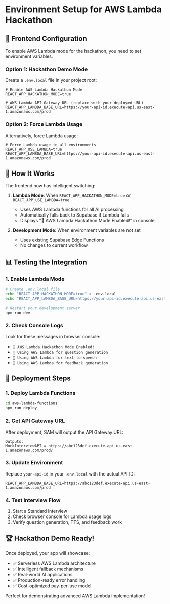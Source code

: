 # Environment Setup for AWS Lambda Hackathon

## 🚀 **Frontend Configuration**

To enable AWS Lambda mode for the hackathon, you need to set environment variables.

### **Option 1: Hackathon Demo Mode**
Create a `.env.local` file in your project root:

```env
# Enable AWS Lambda Hackathon Mode
REACT_APP_HACKATHON_MODE=true

# AWS Lambda API Gateway URL (replace with your deployed URL)
REACT_APP_LAMBDA_BASE_URL=https://your-api-id.execute-api.us-east-1.amazonaws.com/prod
```

### **Option 2: Force Lambda Usage**
Alternatively, force Lambda usage:

```env
# Force Lambda usage in all environments
REACT_APP_USE_LAMBDA=true
REACT_APP_LAMBDA_BASE_URL=https://your-api-id.execute-api.us-east-1.amazonaws.com/prod
```

## 🔧 **How It Works**

The frontend now has intelligent switching:

1. **Lambda Mode**: When `REACT_APP_HACKATHON_MODE=true` or `REACT_APP_USE_LAMBDA=true`
   - Uses AWS Lambda functions for all AI processing
   - Automatically falls back to Supabase if Lambda fails
   - Displays "🚀 AWS Lambda Hackathon Mode Enabled!" in console

2. **Development Mode**: When environment variables are not set
   - Uses existing Supabase Edge Functions
   - No changes to current workflow

## 📊 **Testing the Integration**

### **1. Enable Lambda Mode**
```bash
# Create .env.local file
echo "REACT_APP_HACKATHON_MODE=true" > .env.local
echo "REACT_APP_LAMBDA_BASE_URL=https://your-api-id.execute-api.us-east-1.amazonaws.com/prod" >> .env.local

# Restart your development server
npm run dev
```

### **2. Check Console Logs**
Look for these messages in browser console:
- `🚀 AWS Lambda Hackathon Mode Enabled!`
- `🚀 Using AWS Lambda for question generation`
- `🚀 Using AWS Lambda for text-to-speech`
- `🚀 Using AWS Lambda for feedback generation`



## 🎯 **Deployment Steps**

### **1. Deploy Lambda Functions**
```bash
cd aws-lambda-functions
npm run deploy
```

### **2. Get API Gateway URL**
After deployment, SAM will output the API Gateway URL:
```
Outputs:
MockInterviewAPI = https://abc123def.execute-api.us-east-1.amazonaws.com/prod/
```

### **3. Update Environment**
Replace `your-api-id` in your `.env.local` with the actual API ID:
```env
REACT_APP_LAMBDA_BASE_URL=https://abc123def.execute-api.us-east-1.amazonaws.com/prod
```

### **4. Test Interview Flow**
1. Start a Standard Interview
2. Check browser console for Lambda usage logs
3. Verify question generation, TTS, and feedback work

## 🏆 **Hackathon Demo Ready!**

Once deployed, your app will showcase:
- ✅ Serverless AWS Lambda architecture
- ✅ Intelligent fallback mechanisms
- ✅ Real-world AI applications
- ✅ Production-ready error handling
- ✅ Cost-optimized pay-per-use model

Perfect for demonstrating advanced AWS Lambda implementation! 